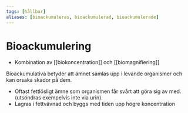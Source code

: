 ```yaml
---
tags: [hållbar]
aliases: [bioackumuleras, bioackumulerad, bioackumulerade]
---
```

# Bioackumulering
- Kombination av [[biokoncentration]] och [[biomagnifiering]]

Bioackumulativa betyder att ämnet samlas upp i levande organismer och kan orsaka skador på dem.

- Oftast fettlösligt ämne som organismen får svårt att göra sig av med. (utsöndras exempelvis inte via urin).
- Lagras i fettvävnad och byggs med tiden upp högre koncentration